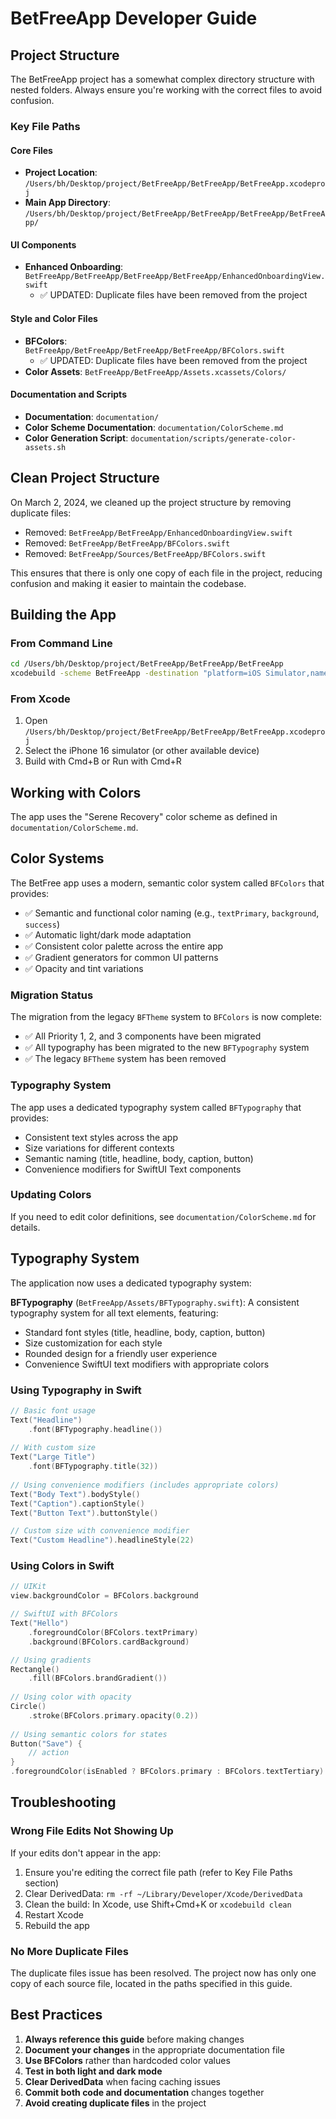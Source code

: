 # BetFreeApp Developer Guide

## Project Structure

The BetFreeApp project has a somewhat complex directory structure with nested folders. Always ensure you're working with the correct files to avoid confusion.

### Key File Paths

#### Core Files

- **Project Location**: `/Users/bh/Desktop/project/BetFreeApp/BetFreeApp/BetFreeApp.xcodeproj`
- **Main App Directory**: `/Users/bh/Desktop/project/BetFreeApp/BetFreeApp/BetFreeApp/BetFreeApp/`

#### UI Components

- **Enhanced Onboarding**: `BetFreeApp/BetFreeApp/BetFreeApp/BetFreeApp/EnhancedOnboardingView.swift`
  - ✅ UPDATED: Duplicate files have been removed from the project

#### Style and Color Files

- **BFColors**: `BetFreeApp/BetFreeApp/BetFreeApp/BetFreeApp/BFColors.swift`
  - ✅ UPDATED: Duplicate files have been removed from the project
- **Color Assets**: `BetFreeApp/BetFreeApp/Assets.xcassets/Colors/`

#### Documentation and Scripts

- **Documentation**: `documentation/`
- **Color Scheme Documentation**: `documentation/ColorScheme.md`
- **Color Generation Script**: `documentation/scripts/generate-color-assets.sh`

## Clean Project Structure

On March 2, 2024, we cleaned up the project structure by removing duplicate files:
- Removed: `BetFreeApp/BetFreeApp/EnhancedOnboardingView.swift`
- Removed: `BetFreeApp/BetFreeApp/BFColors.swift`
- Removed: `BetFreeApp/Sources/BetFreeApp/BFColors.swift`

This ensures that there is only one copy of each file in the project, reducing confusion and making it easier to maintain the codebase.

## Building the App

### From Command Line

```bash
cd /Users/bh/Desktop/project/BetFreeApp/BetFreeApp/BetFreeApp
xcodebuild -scheme BetFreeApp -destination "platform=iOS Simulator,name=iPhone 16" clean build
```

### From Xcode

1. Open `/Users/bh/Desktop/project/BetFreeApp/BetFreeApp/BetFreeApp.xcodeproj`
2. Select the iPhone 16 simulator (or other available device)
3. Build with Cmd+B or Run with Cmd+R

## Working with Colors

The app uses the "Serene Recovery" color scheme as defined in `documentation/ColorScheme.md`. 

## Color Systems

The BetFree app uses a modern, semantic color system called `BFColors` that provides:

- ✅ Semantic and functional color naming (e.g., `textPrimary`, `background`, `success`)
- ✅ Automatic light/dark mode adaptation
- ✅ Consistent color palette across the entire app
- ✅ Gradient generators for common UI patterns
- ✅ Opacity and tint variations

### Migration Status

The migration from the legacy `BFTheme` system to `BFColors` is now complete:

- ✅ All Priority 1, 2, and 3 components have been migrated
- ✅ All typography has been migrated to the new `BFTypography` system
- ✅ The legacy `BFTheme` system has been removed

### Typography System

The app uses a dedicated typography system called `BFTypography` that provides:

- Consistent text styles across the app
- Size variations for different contexts
- Semantic naming (title, headline, body, caption, button)
- Convenience modifiers for SwiftUI Text components

### Updating Colors

If you need to edit color definitions, see `documentation/ColorScheme.md` for details.

## Typography System

The application now uses a dedicated typography system:

**BFTypography** (`BetFreeApp/Assets/BFTypography.swift`): A consistent typography system for all text elements, featuring:
- Standard font styles (title, headline, body, caption, button)
- Size customization for each style
- Rounded design for a friendly user experience
- Convenience SwiftUI text modifiers with appropriate colors

### Using Typography in Swift

```swift
// Basic font usage
Text("Headline")
    .font(BFTypography.headline())
    
// With custom size
Text("Large Title")
    .font(BFTypography.title(32))
    
// Using convenience modifiers (includes appropriate colors)
Text("Body Text").bodyStyle()
Text("Caption").captionStyle()
Text("Button Text").buttonStyle()

// Custom size with convenience modifier
Text("Custom Headline").headlineStyle(22)
```

### Using Colors in Swift

```swift
// UIKit
view.backgroundColor = BFColors.background

// SwiftUI with BFColors
Text("Hello")
    .foregroundColor(BFColors.textPrimary)
    .background(BFColors.cardBackground)

// Using gradients
Rectangle()
    .fill(BFColors.brandGradient())
    
// Using color with opacity
Circle()
    .stroke(BFColors.primary.opacity(0.2))
    
// Using semantic colors for states
Button("Save") {
    // action
}
.foregroundColor(isEnabled ? BFColors.primary : BFColors.textTertiary)
```

## Troubleshooting

### Wrong File Edits Not Showing Up

If your edits don't appear in the app:

1. Ensure you're editing the correct file path (refer to Key File Paths section)
2. Clear DerivedData: `rm -rf ~/Library/Developer/Xcode/DerivedData`
3. Clean the build: In Xcode, use Shift+Cmd+K or `xcodebuild clean`
4. Restart Xcode
5. Rebuild the app

### No More Duplicate Files

The duplicate files issue has been resolved. The project now has only one copy of each source file, located in the paths specified in this guide.

## Best Practices

1. **Always reference this guide** before making changes
2. **Document your changes** in the appropriate documentation file
3. **Use BFColors** rather than hardcoded color values
4. **Test in both light and dark mode**
5. **Clear DerivedData** when facing caching issues
6. **Commit both code and documentation** changes together
7. **Avoid creating duplicate files** in the project 